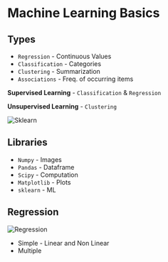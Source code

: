 # Machine Learning Basics

## Types

- `Regression` - Continuous Values
- `Classification` - Categories
- `Clustering` - Summarization
- `Associations` - Freq. of occurring items

**Supervised Learning** - `Classification` & `Regression`

**Unsupervised Learning** - `Clustering`

![Sklearn](imgs/process.png)

## Libraries

- `Numpy` - Images
- `Pandas` - Dataframe
- `Scipy` - Computation
- `Matplotlib` - Plots
- `sklearn` - ML

## Regression

![Regression](imgs/reg.png)

- Simple - Linear and Non Linear
- Multiple
